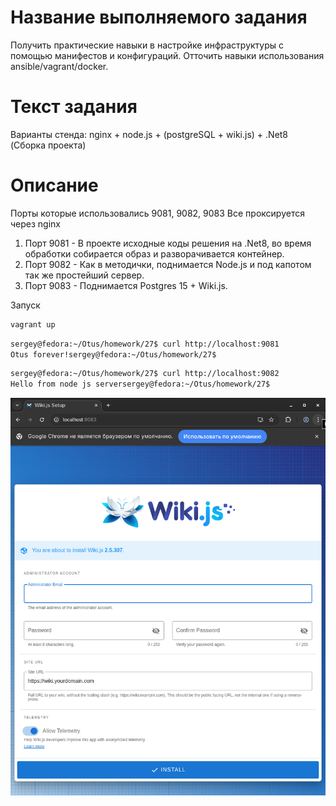 # Название выполняемого задания
Получить практические навыки в настройке инфраструктуры с помощью манифестов и конфигураций. Отточить навыки использования ansible/vagrant/docker.

# Текст задания
Варианты стенда:
nginx + node.js + (postgreSQL + wiki.js) + .Net8 (Сборка проекта)

# Описание

Порты которые использовались 9081, 9082, 9083
Все проксируется через nginx

1) Порт 9081 - В проекте исходные коды решения на .Net8, во время обработки собирается образ и разворачивается контейнер.
1) Порт 9082 - Как в методички, поднимается Node.js и под капотом так же простейший сервер.
1) Порт 9083 - Поднимается Postgres 15 + Wiki.js.

Запуск
```bash
vagrant up
```

```bash
sergey@fedora:~/Otus/homework/27$ curl http://localhost:9081
Otus forever!sergey@fedora:~/Otus/homework/27$ 
```

```bash
sergey@fedora:~/Otus/homework/27$ curl http://localhost:9082
Hello from node js serversergey@fedora:~/Otus/homework/27$
```

![http://localhost:9083/](./screen.png)
